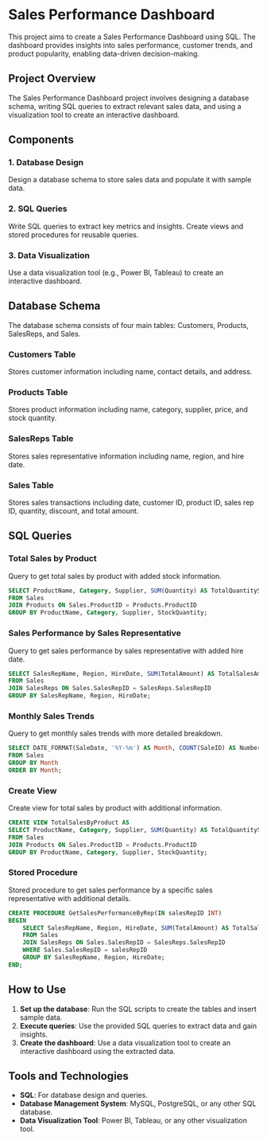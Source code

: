 
# Sales Performance Dashboard

This project aims to create a Sales Performance Dashboard using SQL. The dashboard provides insights into sales performance, customer trends, and product popularity, enabling data-driven decision-making. 

## Project Overview
The Sales Performance Dashboard project involves designing a database schema, writing SQL queries to extract relevant sales data, and using a visualization tool to create an interactive dashboard.

## Components

### 1. Database Design
Design a database schema to store sales data and populate it with sample data.

### 2. SQL Queries
Write SQL queries to extract key metrics and insights. Create views and stored procedures for reusable queries.

### 3. Data Visualization
Use a data visualization tool (e.g., Power BI, Tableau) to create an interactive dashboard.

## Database Schema

The database schema consists of four main tables: Customers, Products, SalesReps, and Sales.

### Customers Table
Stores customer information including name, contact details, and address.

### Products Table
Stores product information including name, category, supplier, price, and stock quantity.

### SalesReps Table
Stores sales representative information including name, region, and hire date.

### Sales Table
Stores sales transactions including date, customer ID, product ID, sales rep ID, quantity, discount, and total amount.

## SQL Queries

### Total Sales by Product
Query to get total sales by product with added stock information.

```sql
SELECT ProductName, Category, Supplier, SUM(Quantity) AS TotalQuantitySold, SUM(TotalAmount) AS TotalSalesAmount, StockQuantity
FROM Sales
JOIN Products ON Sales.ProductID = Products.ProductID
GROUP BY ProductName, Category, Supplier, StockQuantity;
```

### Sales Performance by Sales Representative
Query to get sales performance by sales representative with added hire date.

```sql
SELECT SalesRepName, Region, HireDate, SUM(TotalAmount) AS TotalSalesAmount
FROM Sales
JOIN SalesReps ON Sales.SalesRepID = SalesReps.SalesRepID
GROUP BY SalesRepName, Region, HireDate;
```

### Monthly Sales Trends
Query to get monthly sales trends with more detailed breakdown.

```sql
SELECT DATE_FORMAT(SaleDate, '%Y-%m') AS Month, COUNT(SaleID) AS NumberOfSales, SUM(TotalAmount) AS TotalSalesAmount
FROM Sales
GROUP BY Month
ORDER BY Month;
```

### Create View
Create view for total sales by product with additional information.

```sql
CREATE VIEW TotalSalesByProduct AS
SELECT ProductName, Category, Supplier, SUM(Quantity) AS TotalQuantitySold, SUM(TotalAmount) AS TotalSalesAmount, StockQuantity
FROM Sales
JOIN Products ON Sales.ProductID = Products.ProductID
GROUP BY ProductName, Category, Supplier, StockQuantity;
```

### Stored Procedure
Stored procedure to get sales performance by a specific sales representative with additional details.

```sql
CREATE PROCEDURE GetSalesPerformanceByRep(IN salesRepID INT)
BEGIN
    SELECT SalesRepName, Region, HireDate, SUM(TotalAmount) AS TotalSalesAmount
    FROM Sales
    JOIN SalesReps ON Sales.SalesRepID = SalesReps.SalesRepID
    WHERE Sales.SalesRepID = salesRepID
    GROUP BY SalesRepName, Region, HireDate;
END;
```

## How to Use

1. **Set up the database**: Run the SQL scripts to create the tables and insert sample data.
2. **Execute queries**: Use the provided SQL queries to extract data and gain insights.
3. **Create the dashboard**: Use a data visualization tool to create an interactive dashboard using the extracted data.

## Tools and Technologies

- **SQL**: For database design and queries.
- **Database Management System**: MySQL, PostgreSQL, or any other SQL database.
- **Data Visualization Tool**: Power BI, Tableau, or any other visualization tool.